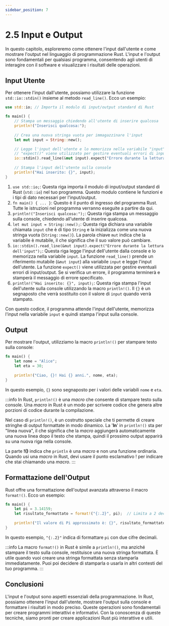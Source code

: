 ```yaml
---
sidebar_position: 7
---
```

# 2.5 Input e Output
In questo capitolo, esploreremo come ottenere l'input dall'utente e come mostrare l'output nel linguaggio di programmazione Rust. L'input e l'output sono fondamentali per qualsiasi programma, consentendo agli utenti di interagire con il software e visualizzare i risultati delle operazioni.

## Input Utente
Per ottenere l'input dall'utente, possiamo utilizzare la funzione `std::io::stdin()` insieme al metodo `read_line()`. Ecco un esempio:

```rust
use std::io; // Importa il modulo di input/output standard di Rust

fn main() {
    // Stampa un messaggio chiedendo all'utente di inserire qualcosa
    println!("Inserisci qualcosa:"); 
    
    // Crea una nuova stringa vuota per immagazzinare l'input
    let mut input = String::new(); 

    // Legge l'input dell'utente e lo memorizza nella variabile "input".
    // "expect()" viene utilizzato per gestire eventuali errori di input/output.
    io::stdin().read_line(&mut input).expect("Errore durante la lettura dell'input");
    
    // Stampa l'input dell'utente sulla console
    println!("Hai inserito: {}", input); 
}
```
1. `use std::io;`: Questa riga importa il modulo di input/output standard di Rust (`std::io`) nel tuo programma. Questo modulo contiene le funzioni e i tipi di dato necessari per l'input/output.
2. `fn main() { ... }`: Questo è il punto di ingresso del programma Rust. Tutte le istruzioni nel programma verranno eseguite a partire da qui.
3. `println!("Inserisci qualcosa:");`: Questa riga stampa un messaggio sulla console, chiedendo all'utente di inserire qualcosa.
4. `let mut input = String::new();`: Questa riga dichiara una variabile chiamata `input` che è di tipo `String` e la inizializza come una nuova stringa vuota (`String::new()`). La parola chiave `mut` indica che la variabile è mutabile, il che significa che il suo valore può cambiare.
5. `io::stdin().read_line(&mut input).expect("Errore durante la lettura dell'input");`: Questa riga legge l'input dell'utente dalla console e lo memorizza nella variabile `input`. La funzione `read_line()` prende un riferimento mutabile (`&mut input`) alla variabile `input` e legge l'input dell'utente. La funzione `expect()` viene utilizzata per gestire eventuali errori di input/output. Se si verifica un errore, il programma terminerà e stamperà il messaggio di errore specificato.
6. `println!("Hai inserito: {}", input);`: Questa riga stampa l'input dell'utente sulla console utilizzando la macro `println!()`. Il `{}` è un segnaposto che verrà sostituito con il valore di `input` quando verrà stampato.

Con questo codice, il programma attende l'input dell'utente, memorizza l'input nella variabile `input` e quindi stampa l'input sulla console.

## Output
Per mostrare l'output, utilizziamo la macro `println!()` per stampare testo sulla console:

```rust
fn main() {
    let nome = "Alice";
    let eta = 30;
    
    println!("Ciao, {}! Hai {} anni.", nome, eta);
}
```
In questo esempio, `{}` sono segnaposto per i valori delle variabili `nome` e `eta`.

:::info
In Rust, `println!()` è una *macro* che consente di stampare testo sulla console. Una *macro* in Rust è un modo per scrivere codice che genera altre porzioni di codice durante la compilazione.

Nel caso di `println!()`, è un costrutto speciale che ti permette di creare stringhe di output formattate in modo dinamico. La '**ln**' in `println!()` sta per "linea nuova", il che significa che la *macro* aggiungerà automaticamente una nuova linea dopo il testo che stampa, quindi il prossimo output apparirà su una nuova riga nella console.

La parte **!()** indica che `println` è una *macro* e non una funzione ordinaria. Quando usi una *macro* in Rust, devi usare il punto esclamativo ! per indicare che stai chiamando una *macro*.
:::

## Formattazione dell'Output
Rust offre una formattazione dell'output avanzata attraverso il macro `format!()`. Ecco un esempio:

```rust
fn main() {
    let pi = 3.14159;
    let risultato_formattato = format!("{:.2}", pi);  // Limita a 2 decimali
    
    println!("Il valore di Pi approssimato è: {}", risultato_formattato);
}
```
In questo esempio, `"{:.2}"` indica di formattare `pi` con due cifre decimali.

:::info
La macro `format!()` in Rust è simile a `println!()`, ma anziché stampare il testo sulla console, restituisce una nuova stringa formattata. È utile quando vuoi creare una stringa formattata senza stamparla immediatamente. Puoi poi decidere di stamparla o usarla in altri contesti del tuo programma.
:::

## Conclusioni
L'input e l'output sono aspetti essenziali della programmazione. In Rust, possiamo ottenere l'input dall'utente, mostrare l'output sulla console e formattare i risultati in modo preciso. Queste operazioni sono fondamentali per creare programmi interattivi e informativi. Con la conoscenza di queste tecniche, siamo pronti per creare applicazioni Rust più interattive e utili.